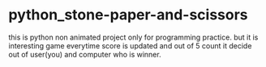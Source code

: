 # python_stone-paper-and-scissors
this is python non animated project only for programming practice. but it is interesting game everytime score is updated and out of 5 count it decide out of user(you) and computer who is winner.
